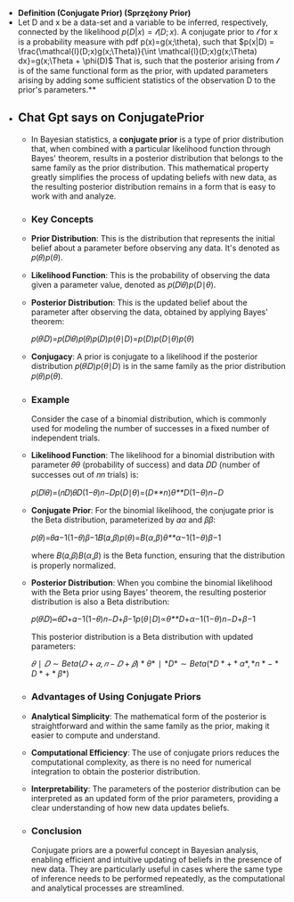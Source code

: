 - **Definition (Conjugate Prior) (Sprzężony Prior)**
- Let D and x be a data-set and a variable to be inferred, respectively, connected by the likelihood $p(D|x) = \mathcal{l}(D;x)$. A conjugate prior to $\mathcal{l}$ for x is a probability measure with pdf p(x)=g(x;\theta), such that
  $p(x|D) = \frac{\mathcal{l}(D;x)g(x;\Theta)}{\int \mathcal{l}(D;x)g(x;\Theta) dx}=g(x;\Theta + \phi(D)$
  That is, such that the posterior arising from $\mathcal{l}$ is of the same functional form as the prior, with updated parameters arising by adding some sufficient statistics of the observation D to the prior's parameters.**
- ## Chat Gpt says on ConjugatePrior
	- In Bayesian statistics, a **conjugate prior** is a type of prior distribution that, when combined with a particular likelihood function through Bayes' theorem, results in a posterior distribution that belongs to the same family as the prior distribution. This mathematical property greatly simplifies the process of updating beliefs with new data, as the resulting posterior distribution remains in a form that is easy to work with and analyze.
	- ### Key Concepts
	- **Prior Distribution**: This is the distribution that represents the initial belief about a parameter before observing any data. It's denoted as 𝑝(𝜃)*p*(*θ*).
	- **Likelihood Function**: This is the probability of observing the data given a parameter value, denoted as 𝑝(𝐷∣𝜃)*p*(*D*∣*θ*).
	- **Posterior Distribution**: This is the updated belief about the parameter after observing the data, obtained by applying Bayes' theorem:
	  
	  𝑝(𝜃∣𝐷)=𝑝(𝐷∣𝜃)𝑝(𝜃)𝑝(𝐷)*p*(*θ*∣*D*)=*p*(*D*)*p*(*D*∣*θ*)*p*(*θ*)​
	- **Conjugacy**: A prior is conjugate to a likelihood if the posterior distribution 𝑝(𝜃∣𝐷)*p*(*θ*∣*D*) is in the same family as the prior distribution 𝑝(𝜃)*p*(*θ*).
	- ### Example
	  
	  Consider the case of a binomial distribution, which is commonly used for modeling the number of successes in a fixed number of independent trials.
	- **Likelihood Function**: The likelihood for a binomial distribution with parameter 𝜃*θ* (probability of success) and data 𝐷*D* (number of successes out of 𝑛*n* trials) is:
	  
	  𝑝(𝐷∣𝜃)=(𝑛𝐷)𝜃𝐷(1−𝜃)𝑛−𝐷*p*(*D*∣*θ*)=(*D**n*​)*θ**D*(1−*θ*)*n*−*D*
	- **Conjugate Prior**: For the binomial likelihood, the conjugate prior is the Beta distribution, parameterized by 𝛼*α* and 𝛽*β*:
	  
	  𝑝(𝜃)=𝜃𝛼−1(1−𝜃)𝛽−1𝐵(𝛼,𝛽)*p*(*θ*)=*B*(*α*,*β*)*θ**α*−1(1−*θ*)*β*−1​
	  
	  where 𝐵(𝛼,𝛽)*B*(*α*,*β*) is the Beta function, ensuring that the distribution is properly normalized.
	- **Posterior Distribution**: When you combine the binomial likelihood with the Beta prior using Bayes' theorem, the resulting posterior distribution is also a Beta distribution:
	  
	  𝑝(𝜃∣𝐷)∝𝜃𝐷+𝛼−1(1−𝜃)𝑛−𝐷+𝛽−1*p*(*θ*∣*D*)∝*θ**D*+*α*−1(1−*θ*)*n*−*D*+*β*−1
	  
	  This posterior distribution is a Beta distribution with updated parameters:
	  
	  $𝜃∣𝐷∼Beta(𝐷+𝛼,𝑛−𝐷+𝛽)*θ*∣*D*∼Beta(*D*+*α*,*n*−*D*+*β*)$
	- ### Advantages of Using Conjugate Priors
	- **Analytical Simplicity**: The mathematical form of the posterior is straightforward and within the same family as the prior, making it easier to compute and understand.
	- **Computational Efficiency**: The use of conjugate priors reduces the computational complexity, as there is no need for numerical integration to obtain the posterior distribution.
	- **Interpretability**: The parameters of the posterior distribution can be interpreted as an updated form of the prior parameters, providing a clear understanding of how new data updates beliefs.
	- ### Conclusion
	  
	  Conjugate priors are a powerful concept in Bayesian analysis, enabling efficient and intuitive updating of beliefs in the presence of new data. They are particularly useful in cases where the same type of inference needs to be performed repeatedly, as the computational and analytical processes are streamlined.